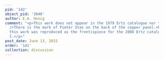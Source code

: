 ```yaml
---
pid: '142'
object_pid: '3040'
author: E.A. Honig
comment: "<p>This work does not appear in the 1979 Ertz catalogue nor the Honig Database.<br
  />There is the mark of Pieter Stas on the back of the copper panel.<br />In addition,
  this work was reproduced as the frontispiece for the 2008 Ertz catalogue, volume
  I.</p>"
post_date: June 13, 2015
order: '141'
collection: discussion
---
```

